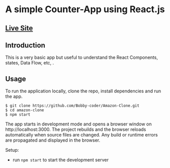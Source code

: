 # A simple Counter-App using React.js
## [Live Site](https://bobby-coder.github.io/Counter-App/)
## Introduction

This is a very basic app but useful to understand the React Components, states, Data Flow, etc, .

## Usage

To run the application locally, clone the repo, install dependencies and run the app.

```
$ git clone https://github.com/Bobby-coder/Amazon-Clone.git
$ cd amazon-clone
$ npm start
```

The app starts in development mode and opens a browser window on http://localhost:3000. The project rebuilds and the browser reloads automatically when source files are changed. Any build or runtime errors are propagated and displayed in the browser.

Setup:

- run `npm start` to start the development server

